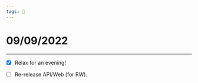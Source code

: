```yaml
---
tags: 📆
---
```


# 09/09/2022
---

- [x] Relax for an evening!
- [ ] Re-release API/Web (for RW).


